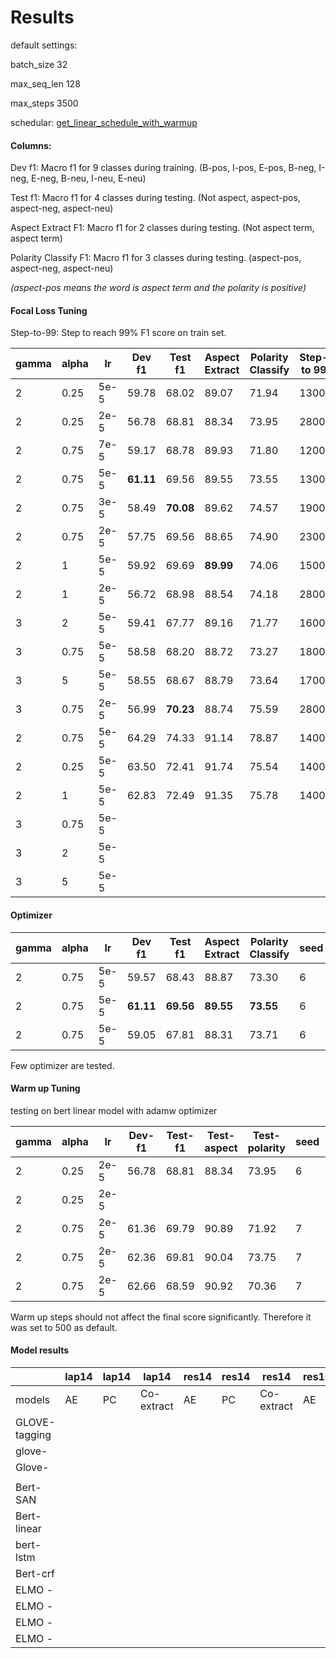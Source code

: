 
# Results

default settings:

batch_size 32 

max_seq_len 128 

max_steps 3500 

schedular: [get_linear_schedule_with_warmup](https://huggingface.co/transformers/main_classes/optimizer_schedules.html)

#### Columns:

Dev f1: Macro f1 for 9 classes during training. (B-pos, I-pos, E-pos, B-neg, I-neg, E-neg, B-neu, I-neu, E-neu)

Test f1: Macro f1 for 4 classes during testing. (Not aspect, aspect-pos, aspect-neg, aspect-neu)

Aspect Extract F1: Macro f1 for 2 classes during testing. (Not aspect term, aspect term)

Polarity Classify F1: Macro f1 for 3 classes during testing. (aspect-pos, aspect-neg, aspect-neu)

*(aspect-pos means the word is aspect term and the polarity is positive)*

#### Focal Loss Tuning

Step-to-99: Step to reach 99% F1 score on train set.

| gamma | alpha | lr   | Dev f1    | Test f1   | Aspect Extract | Polarity Classify | Step-to 99 | seed | optimizer |
| ----- | ----- | ---- | --------- | --------- | -------------- | ----------------- | ---------- | ---- | --------- |
| 2     | 0.25  | 5e-5 | 59.78     | 68.02     | 89.07          | 71.94             | 1300       | 6    | adamw     |
| 2     | 0.25  | 2e-5 | 56.78     | 68.81     | 88.34          | 73.95             | 2800       | 6    | adamw     |
| 2     | 0.75  | 7e-5 | 59.17     | 68.78     | 89.93          | 71.80             | 1200       | 6    | adamw     |
| 2     | 0.75  | 5e-5 | **61.11** | 69.56     | 89.55          | 73.55             | 1300       | 6    | adamw     |
| 2     | 0.75  | 3e-5 | 58.49     | **70.08** | 89.62          | 74.57             | 1900       | 6    | adamw     |
| 2     | 0.75  | 2e-5 | 57.75     | 69.56     | 88.65          | 74.90             | 2300       | 6    | adamw     |
| 2     | 1     | 5e-5 | 59.92     | 69.69     | **89.99**      | 74.06             | 1500       | 6    | adamw     |
| 2     | 1     | 2e-5 | 56.72     | 68.98     | 88.54          | 74.18             | 2800       | 6    | adamw     |
| 3     | 2     | 5e-5 | 59.41     | 67.77     | 89.16          | 71.77             | 1600       | 6    | adamw     |
| 3     | 0.75  | 5e-5 | 58.58     | 68.20     | 88.72          | 73.27             | 1800       | 6    | adamw     |
| 3     | 5     | 5e-5 | 58.55     | 68.67     | 88.79          | 73.64             | 1700       | 6    | adamw     |
| 3     | 0.75  | 2e-5 | 56.99     | **70.23** | 88.74          | 75.59             | 2800       | 6    | adamw     |
| 2     | 0.75  | 5e-5 | 64.29     | 74.33     | 91.14          | 78.87             | 1400       | 7    | adamw     |
| 2     | 0.25  | 5e-5 | 63.50     | 72.41     | 91.74          | 75.54             | 1400       | 7    | adamw     |
| 2     | 1     | 5e-5 | 62.83     | 72.49     | 91.35          | 75.78             | 1400       | 7    | adamw     |
| 3     | 0.75  | 5e-5 |           |           |                |                   |            | 7    |           |
| 3     | 2     | 5e-5 |           |           |                |                   |            | 7    |           |
| 3     | 5     | 5e-5 |           |           |                |                   |            | 7    |           |

#### Optimizer

| gamma | alpha | lr   | Dev f1    | Test f1   | Aspect Extract | Polarity Classify | seed | optimizer |
| ----- | ----- | ---- | --------- | --------- | -------------- | ----------------- | ---- | --------- |
| 2     | 0.75  | 5e-5 | 59.57     | 68.43     | 88.87          | 73.30             | 6    | adafactor |
| 2     | 0.75  | 5e-5 | **61.11** | **69.56** | **89.55**      | **73.55**         | 6    | **adamw** |
| 2     | 0.75  | 5e-5 | 59.05     | 67.81     | 88.31          | 73.71             | 6    | adam      |

Few optimizer are tested. 

#### Warm up Tuning

testing on bert linear model with adamw optimizer

| gamma | alpha | lr   | Dev-f1 | Test-f1 | Test- aspect | Test-polarity | seed | warmup |
| ----- | ----- | ---- | ------ | ------- | ------------ | ------------- | ---- | ------ |
| 2     | 0.25  | 2e-5 | 56.78  | 68.81   | 88.34        | 73.95         | 6    | 500    |
| 2     | 0.25  | 2e-5 |        |         |              |               |      | 300    |
| 2     | 0.75  | 2e-5 | 61.36  | 69.79   | 90.89        | 71.92         | 7    | 300    |
| 2     | 0.75  | 2e-5 | 62.36  | 69.81   | 90.04        | 73.75         | 7    | 0      |
| 2     | 0.75  | 2e-5 | 62.66  | 68.59   | 90.92        | 70.36         | 7    | 500    |

Warm up steps should not affect the final score significantly. Therefore it was set to 500 as default.

#### Model results

|               | **lap14** | **lap14** | **lap14**  | res14 | res14 | res14      | res16 | res16 | res16      |
| ------------- | --------- | --------- | ---------- | ----- | ----- | ---------- | ----- | ----- | ---------- |
| models        | AE        | PC        | Co-extract | AE    | PC    | Co-extract | AE    | PC    | Co-extract |
| GLOVE-tagging |           |           |            |       |       |            |       |       |            |
| glove-        |           |           |            |       |       |            |       |       |            |
| Glove-        |           |           |            |       |       |            |       |       |            |
|               |           |           |            |       |       |            |       |       |            |
| Bert-SAN      |           |           |            |       |       |            |       |       |            |
| Bert-linear   |           |           |            |       |       |            |       |       |            |
| bert-lstm     |           |           |            |       |       |            |       |       |            |
| Bert-crf      |           |           |            |       |       |            |       |       |            |
| ELMO -        |           |           |            |       |       |            |       |       |            |
| ELMO -        |           |           |            |       |       |            |       |       |            |
| ELMO -        |           |           |            |       |       |            |       |       |            |
| ELMO -        |           |           |            |       |       |            |       |       |            |
